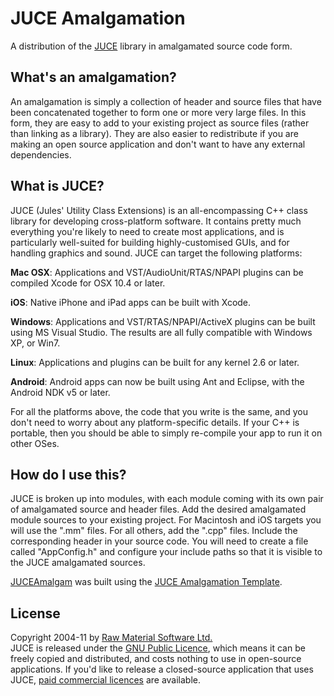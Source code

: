 # JUCE Amalgamation

A distribution of the [JUCE][1] library in amalgamated source code form.

## What's an amalgamation?

An amalgamation is simply a collection of header and source files that have been
concatenated together to form one or more very large files. In this form, they
are easy to add to your existing project as source files (rather than linking
as a library). They are also easier to redistribute if you are making an open
source application and don't want to have any external dependencies.

## What is JUCE?

JUCE (Jules' Utility Class Extensions) is an all-encompassing C++ class library
for developing cross-platform software. It contains pretty much everything
you're likely to need to create most applications, and is particularly
well-suited for building highly-customised GUIs, and for handling graphics
and sound. JUCE can target the following platforms:

**Mac OSX**: Applications and VST/AudioUnit/RTAS/NPAPI plugins can be compiled
             Xcode for OSX 10.4 or later.

**iOS**: Native iPhone and iPad apps can be built with Xcode.

**Windows**: Applications and VST/RTAS/NPAPI/ActiveX plugins can be built using
             MS Visual Studio. The results are all fully compatible with
             Windows XP, or Win7.

**Linux**: Applications and plugins can be built for any kernel 2.6 or later.

**Android**: Android apps can now be built using Ant and Eclipse, with the
             Android NDK v5 or later.

For all the platforms above, the code that you write is the same, and you don't
need to worry about any platform-specific details. If your C++ is portable, then
you should be able to simply re-compile your app to run it on other OSes.

## How do I use this?

JUCE is broken up into modules, with each module coming with its own pair of
amalgamated source and header files. Add the desired amalgamated module sources
to your existing project. For Macintosh and iOS targets you will use the ".mm"
files. For all others, add the ".cpp" files. Include the corresponding header
in your source code. You will need to create a file called "AppConfig.h" and
configure your include paths so that it is visible to the JUCE amalgamated
sources.

[JUCEAmalgam][7] was built using the [JUCE Amalgamation Template][3].

## License

Copyright 2004-11 by [Raw Material Software Ltd.][5] <br>
JUCE is released under the [GNU Public Licence][6], which means it can be freely
copied and distributed, and costs nothing to use in open-source applications. If
you'd like to release a closed-source application that uses JUCE, [paid
commercial licences][2] are available.

[1]: http://rawmaterialsoftware.com/juce.php "The JUCE Library"
[2]: http://rawmaterialsoftware.com/jucelicense.php "JUCE Commercial Licensing"
[3]: https://github.com/vinniefalco/JUCEAmalgamTemplate/ "JUCE Amalgamation Template"
[4]: https://github.com/vinniefalco/Amalgamate/ "Amalgamate Tool"
[5]: http://rawmaterialsoftware.com "Raw Material Software, Ltd."
[6]: http://www.gnu.org/licenses/gpl-2.0.html "GNU GPL Version 2"
[7]: https://github.com/vinniefalco/JUCEAmalgam "JUCE Amalgamation"
